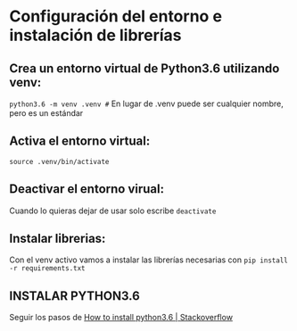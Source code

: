 # Configuración del entorno e instalación de librerías

## Crea un entorno virtual de Python3.6 utilizando venv:
`python3.6 -m venv .venv #`
En lugar de .venv puede ser cualquier nombre, pero es un estándar

## Activa el entorno virtual:
`source .venv/bin/activate`

## Deactivar el entorno virual:
Cuando lo quieras dejar de usar solo escribe `deactivate`

## Instalar librerias:
Con el venv activo vamos a instalar las librerías necesarias con
`pip install -r requirements.txt`

## INSTALAR PYTHON3.6
Seguir los pasos de [How to install python3.6 | Stackoverflow](https://stackoverflow.com/questions/72102435/how-to-install-python3-6-on-ubuntu-22-04)